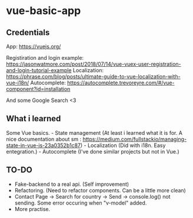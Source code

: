 # vue-basic-app

## Credentials
App: https://vuejs.org/

Registiration and login example: https://jasonwatmore.com/post/2018/07/14/vue-vuex-user-registration-and-login-tutorial-example
Localization: https://phrase.com/blog/posts/ultimate-guide-to-vue-localization-with-vue-i18n/
Autocomplete: https://autocomplete.trevoreyre.com/#/vue-component?id=installation

And some Google Search <3

## What i learned
Some Vue basics.
    - State management (At least i learned what it is for. A nice documentation about sm : https://medium.com/fullstackio/managing-state-in-vue-js-23a0352b1c87)
    - Localization (Did with i18n. Easy entegration.)
    - Autocomplete (I've done similar projects but not in Vue.)

## TO-DO
- Fake-backend to a real api. (Self improvement)
- Refactoring. (Need to refactor components. Can be a little more clean)
- Contact Page -> Search for country -> Send -> console.log() not sending. Some error occuring when "v-model" added.
- More practise.